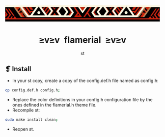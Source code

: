 <p align="center">
	<img src="../../imgs/ornament.webp" alt="" />
</p>
<h1 align="center">≥v≥v&ensp;flamerial&ensp;≥v≥v</h1>
<p align="center">st</p>

## ❡ Install

- In your st copy, create a copy of the config.def.h file named as config.h:

```sh
cp config.def.h config.h;
```

- Replace the color definitions in your config.h configuration file by the ones defined in the flamerial.h theme file.
- Recompile st:

```sh
sudo make install clean;
```

- Reopen st.

